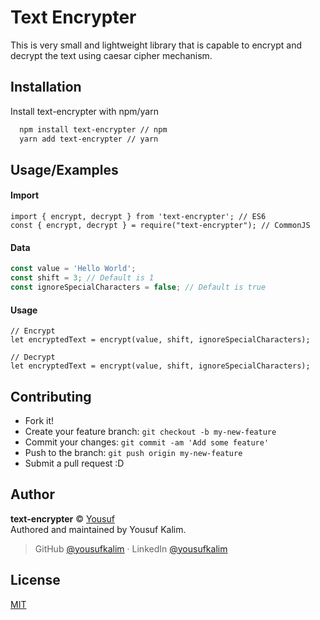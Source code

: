 # Text Encrypter

This is very small and lightweight library that is capable to encrypt and decrypt the text using caesar cipher mechanism.

## Installation

Install text-encrypter with npm/yarn

```bash
  npm install text-encrypter // npm
  yarn add text-encrypter // yarn
```

## Usage/Examples

#### Import

```
import { encrypt, decrypt } from 'text-encrypter'; // ES6
const { encrypt, decrypt } = require("text-encrypter"); // CommonJS
```

#### Data

```javascript
const value = 'Hello World';
const shift = 3; // Default is 1
const ignoreSpecialCharacters = false; // Default is true
```

#### Usage

```
// Encrypt
let encryptedText = encrypt(value, shift, ignoreSpecialCharacters);

// Decrypt
let encryptedText = encrypt(value, shift, ignoreSpecialCharacters);
```

## Contributing

- Fork it!
- Create your feature branch: `git checkout -b my-new-feature`
- Commit your changes: `git commit -am 'Add some feature'`
- Push to the branch: `git push origin my-new-feature`
- Submit a pull request :D

## Author

**text-encrypter** © [Yousuf](https://github.com/yousufkalim)  
Authored and maintained by Yousuf Kalim.

> GitHub [@yousufkalim](https://github.com/yousufkalim) · LinkedIn [@yousufkalim](https://www.linkedin.com/in/yousufkalim/)

## License

[MIT](https://choosealicense.com/licenses/mit/)
